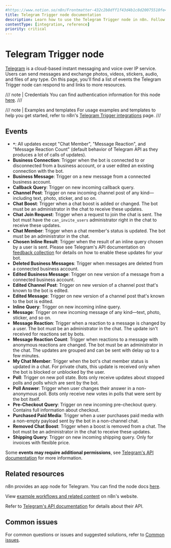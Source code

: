 ```yaml
---
#https://www.notion.so/n8n/Frontmatter-432c2b8dff1f43d4b1c8d20075510fe4
title: Telegram Trigger node documentation
description: Learn how to use the Telegram Trigger node in n8n. Follow technical documentation to integrate Telegram Trigger node into your workflows.
contentType: [integration, reference]
priority: critical
---
```


# Telegram Trigger node

[Telegram](https://telegram.org/) is a cloud-based instant messaging and voice over IP service. Users can send messages and exchange photos, videos, stickers, audio, and files of any type. On this page, you'll find a list of events the Telegram Trigger node can respond to and links to more resources.

/// note | Credentials
You can find authentication information for this node [here](/integrations/builtin/credentials/telegram.md).
///

///  note  | Examples and templates
For usage examples and templates to help you get started, refer to n8n's [Telegram Trigger integrations](https://n8n.io/integrations/telegram-trigger/) page.
///

## Events

- **`*`**: All updates except "Chat Member", "Message Reaction", and "Message Reaction Count" (default behavior of Telegram API as they produces a lot of calls of updates).
- **Business Connection**: Trigger when the bot is connected to or disconnected from a business account, or a user edited an existing connection with the bot.
- **Business Message**: Trigger on a new message from a connected business account.
- **Callback Query**: Trigger on new incoming callback query.
- **Channel Post**: Trigger on new incoming channel post of any kind—including text, photo, sticker, and so on.
- **Chat Boost**: Trigger when a chat boost is added or changed. The bot must be an administrator in the chat to receive these updates.
- **Chat Join Request**: Trigger when a request to join the chat is sent. The bot must have the `can_invite_users` administrator right in the chat to receive these updates.
- **Chat Member**: Trigger when a chat member's status is updated. The bot must be an administrator in the chat.
- **Chosen Inline Result**: Trigger when the result of an inline query chosen by a user is sent. Please see Telegram's API documentation on [feedback collection](https://core.telegram.org/bots/inline#collecting-feedback) for details on how to enable these updates for your bot.
- **Deleted Business Messages**: Trigger when messages are deleted from a connected business account.
- **Edited Business Message**: Trigger on new version of a message from a connected business account.
- **Edited Channel Post**: Trigger on new version of a channel post that's known to the bot is edited.
- **Edited Message**: Trigger on new version of a channel post that's known to the bot is edited.
- **Inline Query**: Trigger on new incoming inline query.
- **Message**: Trigger on new incoming message of any kind—text, photo, sticker, and so on.
- **Message Reaction**: Trigger when a reaction to a message is changed by a user. The bot must be an administrator in the chat. The update isn't received for reactions set by bots.
- **Message Reaction Count**: Trigger when reactions to a message with anonymous reactions are changed. The bot must be an administrator in the chat. The updates are grouped and can be sent with delay up to a few minutes.
- **My Chat Member**: Trigger when the bot's chat member status is updated in a chat. For private chats, this update is received only when the bot is blocked or unblocked by the user.
- **Poll**: Trigger on new poll state. Bots only receive updates about stopped polls and polls which are sent by the bot.
- **Poll Answer**: Trigger when user changes their answer in a non-anonymous poll. Bots only receive new votes in polls that were sent by the bot itself.
- **Pre-Checkout Query**: Trigger on new incoming pre-checkout query. Contains full information about checkout.
- **Purchased Paid Media**: Trigger when a user purchases paid media with a non-empty payload sent by the bot in a non-channel chat.
- **Removed Chat Boost**: Trigger when a boost is removed from a chat. The bot must be an administrator in the chat to receive these updates.
- **Shipping Query**: Trigger on new incoming shipping query. Only for invoices with flexible price.

Some **events may require additional permissions**, see [Telegram's API documentation](https://core.telegram.org/bots/api#getting-updates) for more information.

## Related resources

n8n provides an app node for Telegram. You can find the node docs [here](/integrations/builtin/credentials/telegram.md).

View [example workflows and related content](https://n8n.io/integrations/telegram-trigger/) on n8n's website.

Refer to [Telegram's API documentation](https://core.telegram.org/bots/api) for details about their API.

## Common issues

For common questions or issues and suggested solutions, refer to [Common issues](/integrations/builtin/trigger-nodes/n8n-nodes-base.telegramtrigger/common-issues.md).
